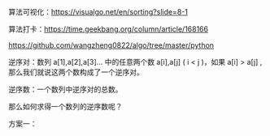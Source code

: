 算法可视化：https://visualgo.net/en/sorting?slide=8-1



算法打卡：https://time.geekbang.org/column/article/168166



https://github.com/wangzheng0822/algo/tree/master/python







逆序对：数列 a[1],a[2],a[3]… 中的任意两个数 a[i],a[j] ( i < j )，如果 a[i] > a[j] ,那么我们就说这两个数构成了一个逆序对。

逆序数：一个数列中逆序对的总数。



那么如何求得一个数列的逆序数呢？

方案一：